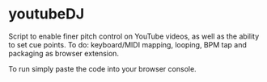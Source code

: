 # youtubeDJ
Script to enable finer pitch control on YouTube videos, as well as the ability to set cue points. To do: keyboard/MIDI mapping, looping, BPM tap and packaging as browser extension.

To run simply paste the code into your browser console.
